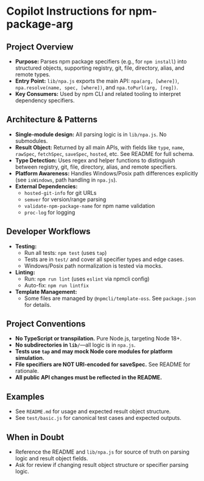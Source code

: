 # Copilot Instructions for npm-package-arg

## Project Overview
- **Purpose:** Parses npm package specifiers (e.g., for `npm install`) into structured objects, supporting registry, git, file, directory, alias, and remote types.
- **Entry Point:** `lib/npa.js` exports the main API: `npa(arg, [where])`, `npa.resolve(name, spec, [where])`, and `npa.toPurl(arg, [reg])`.
- **Key Consumers:** Used by npm CLI and related tooling to interpret dependency specifiers.

## Architecture & Patterns
- **Single-module design:** All parsing logic is in `lib/npa.js`. No submodules.
- **Result Object:** Returned by all main APIs, with fields like `type`, `name`, `rawSpec`, `fetchSpec`, `saveSpec`, `hosted`, etc. See README for full schema.
- **Type Detection:** Uses regex and helper functions to distinguish between registry, git, file, directory, alias, and remote specifiers.
- **Platform Awareness:** Handles Windows/Posix path differences explicitly (see `isWindows`, path handling in `npa.js`).
- **External Dependencies:**
  - `hosted-git-info` for git URLs
  - `semver` for version/range parsing
  - `validate-npm-package-name` for npm name validation
  - `proc-log` for logging

## Developer Workflows
- **Testing:**
  - Run all tests: `npm test` (uses `tap`)
  - Tests are in `test/` and cover all specifier types and edge cases.
  - Windows/Posix path normalization is tested via mocks.
- **Linting:**
  - Run: `npm run lint` (uses `eslint` via npmcli config)
  - Auto-fix: `npm run lintfix`
- **Template Management:**
  - Some files are managed by `@npmcli/template-oss`. See `package.json` for details.

## Project Conventions
- **No TypeScript or transpilation.** Pure Node.js, targeting Node 18+.
- **No subdirectories in `lib/`**—all logic is in `npa.js`.
- **Tests use `tap` and may mock Node core modules for platform simulation.**
- **File specifiers are NOT URI-encoded for saveSpec.** See README for rationale.
- **All public API changes must be reflected in the README.**

## Examples
- See `README.md` for usage and expected result object structure.
- See `test/basic.js` for canonical test cases and expected outputs.

## When in Doubt
- Reference the README and `lib/npa.js` for source of truth on parsing logic and result object fields.
- Ask for review if changing result object structure or specifier parsing logic.
